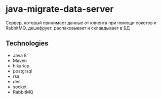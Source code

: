 # java-migrate-data-server
Сервер, который принимает данные от клиента при помощи сокетов и RabbitMQ, дешефрует, распаковывает и склавдывает в БД

## Technologies
 - Java 8
 - Maven
 - hikaricp
 - postgrsql
 - rsa
 - des
 - socket
 - RabbitMQ
 